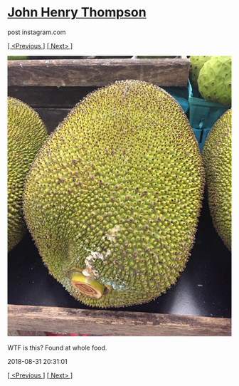# [John Henry Thompson](../README.md)
post instagram.com

[[ <Previous ]](2018-09-03-1.md) [[ Next> ]](2018-08-31-2.md)

[![](../media/2018-08-31/WTF-is-this-Found-at-whole-food.jpg)](../README.md)

WTF is this? Found at whole food.

2018-08-31 20:31:01

[[ <Previous ]](2018-09-03-1.md) [[ Next> ]](2018-08-31-2.md)